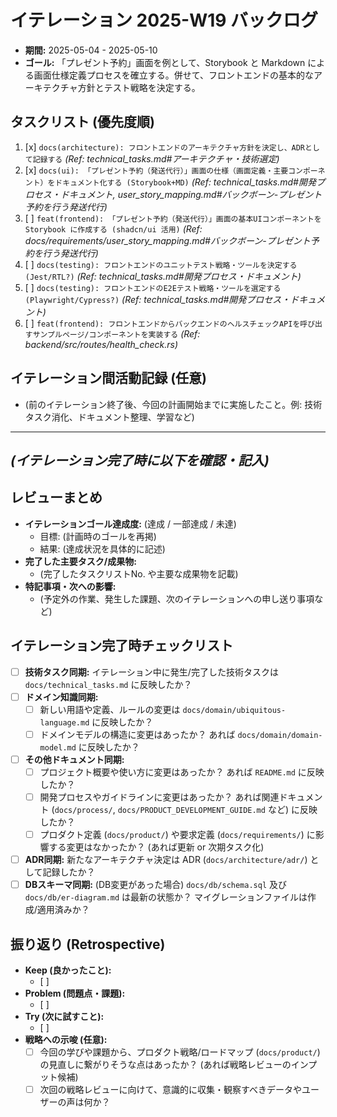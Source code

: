 # イテレーション 2025-W19 バックログ

*   **期間:** 2025-05-04 - 2025-05-10
*   **ゴール:** 「プレゼント予約」画面を例として、Storybook と Markdown による画面仕様定義プロセスを確立する。併せて、フロントエンドの基本的なアーキテクチャ方針とテスト戦略を決定する。

## タスクリスト (優先度順)

1.  [x] `docs(architecture): フロントエンドのアーキテクチャ方針を決定し、ADRとして記録する` *(Ref: technical_tasks.md#アーキテクチャ・技術選定)*
2.  [x] `docs(ui): 「プレゼント予約（発送代行）」画面の仕様（画面定義・主要コンポーネント）をドキュメント化する (Storybook+MD)` *(Ref: technical_tasks.md#開発プロセス・ドキュメント, user_story_mapping.md#バックボーン-プレゼント予約を行う発送代行)*
3.  [ ] `feat(frontend): 「プレゼント予約（発送代行）」画面の基本UIコンポーネントを Storybook に作成する (shadcn/ui 活用)` *(Ref: docs/requirements/user_story_mapping.md#バックボーン-プレゼント予約を行う発送代行)*
4.  [ ] `docs(testing): フロントエンドのユニットテスト戦略・ツールを決定する (Jest/RTL?)` *(Ref: technical_tasks.md#開発プロセス・ドキュメント)*
5.  [ ] `docs(testing): フロントエンドのE2Eテスト戦略・ツールを選定する (Playwright/Cypress?)` *(Ref: technical_tasks.md#開発プロセス・ドキュメント)*
6.  [ ] `feat(frontend): フロントエンドからバックエンドのヘルスチェックAPIを呼び出すサンプルページ/コンポーネントを実装する` *(Ref: backend/src/routes/health_check.rs)*

## イテレーション間活動記録 (任意)

*   (前のイテレーション終了後、今回の計画開始までに実施したこと。例: 技術タスク消化、ドキュメント整理、学習など)

---
*(イテレーション完了時に以下を確認・記入)*
---

## レビューまとめ

*   **イテレーションゴール達成度:** (達成 / 一部達成 / 未達)
    *   目標: (計画時のゴールを再掲)
    *   結果: (達成状況を具体的に記述)
*   **完了した主要タスク/成果物:**
    *   (完了したタスクリストNo. や主要な成果物を記載)
*   **特記事項・次への影響:**
    *   (予定外の作業、発生した課題、次のイテレーションへの申し送り事項など)

## イテレーション完了時チェックリスト

*   [ ] **技術タスク同期:** イテレーション中に発生/完了した技術タスクは `docs/technical_tasks.md` に反映したか？
*   [ ] **ドメイン知識同期:**
    *   [ ] 新しい用語や定義、ルールの変更は `docs/domain/ubiquitous-language.md` に反映したか？
    *   [ ] ドメインモデルの構造に変更はあったか？ あれば `docs/domain/domain-model.md` に反映したか？
*   [ ] **その他ドキュメント同期:**
    *   [ ] プロジェクト概要や使い方に変更はあったか？ あれば `README.md` に反映したか？
    *   [ ] 開発プロセスやガイドラインに変更はあったか？ あれば関連ドキュメント (`docs/process/`, `docs/PRODUCT_DEVELOPMENT_GUIDE.md` など) に反映したか？
    *   [ ] プロダクト定義 (`docs/product/`) や要求定義 (`docs/requirements/`) に影響する変更はなかったか？ (あれば更新 or 次期タスク化)
*   [ ] **ADR同期:** 新たなアーキテクチャ決定は ADR (`docs/architecture/adr/`) として記録したか？
*   [ ] **DBスキーマ同期:** (DB変更があった場合) `docs/db/schema.sql` 及び `docs/db/er-diagram.md` は最新の状態か？ マイグレーションファイルは作成/適用済みか？

## 振り返り (Retrospective)

*   **Keep (良かったこと):**
    *   [ ]
*   **Problem (問題点・課題):**
    *   [ ]
*   **Try (次に試すこと):**
    *   [ ]
*   **戦略への示唆 (任意):**
    *   [ ] 今回の学びや課題から、プロダクト戦略/ロードマップ (`docs/product/`) の見直しに繋がりそうな点はあったか？ (あれば戦略レビューのインプット候補)
    *   [ ] 次回の戦略レビューに向けて、意識的に収集・観察すべきデータやユーザーの声は何か？ 
